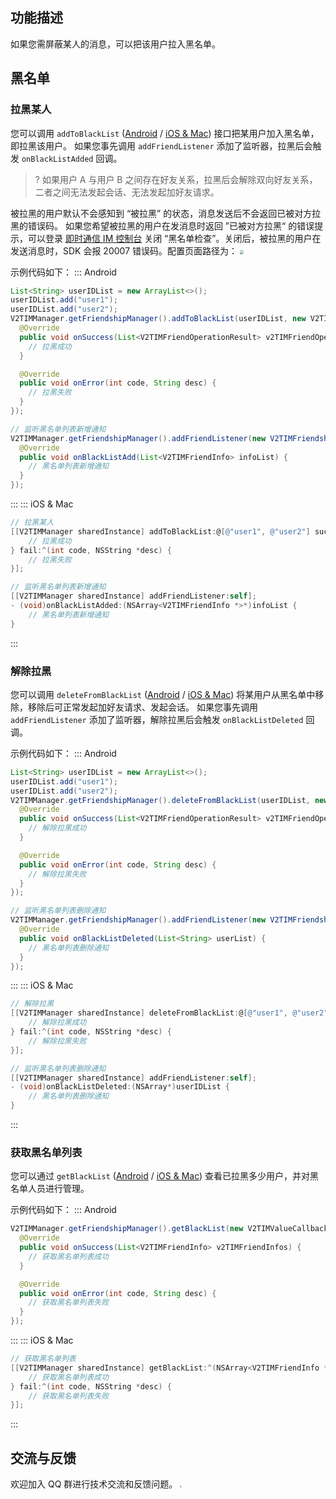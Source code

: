 ## 功能描述
如果您需屏蔽某人的消息，可以把该用户拉入黑名单。

## 黑名单
### 拉黑某人
您可以调用 `addToBlackList` ([Android](https://im.sdk.qcloud.com/doc/zh-cn/classcom_1_1tencent_1_1imsdk_1_1v2_1_1V2TIMFriendshipManager.html#a8804c7f47000bf1c26aa6ab744a53456) / [iOS & Mac](https://im.sdk.qcloud.com/doc/zh-cn/categoryV2TIMManager_07Friendship_08.html#a67d998da5085b5004bb6aa8d4322022c)) 接口把某用户加入黑名单，即拉黑该用户。
如果您事先调用 `addFriendListener` 添加了监听器，拉黑后会触发 `onBlackListAdded` 回调。

> ? 如果用户 A 与用户 B 之间存在好友关系，拉黑后会解除双向好友关系，二者之间无法发起会话、无法发起加好友请求。

被拉黑的用户默认不会感知到 “被拉黑” 的状态，消息发送后不会返回已被对方拉黑的错误码。
如果您希望被拉黑的用户在发消息时返回 ”已被对方拉黑“ 的错误提示，可以登录 [即时通信 IM 控制台](https://console.cloud.tencent.com/im) 关闭 “黑名单检查”。关闭后，被拉黑的用户在发送消息时，SDK 会报 20007 错误码。配置页面路径为：
<img src="https://qcloudimg.tencent-cloud.cn/raw/a99f47eaa0f51dbb239af2222e8a4e6f.jpg" style="zoom:40%;"/>

示例代码如下：
<dx-tabs>
::: Android
```java
List<String> userIDList = new ArrayList<>();
userIDList.add("user1");
userIDList.add("user2");
V2TIMManager.getFriendshipManager().addToBlackList(userIDList, new V2TIMValueCallback<List<V2TIMFriendOperationResult>>() {
  @Override
  public void onSuccess(List<V2TIMFriendOperationResult> v2TIMFriendOperationResults) {
    // 拉黑成功
  }

  @Override
  public void onError(int code, String desc) {
    // 拉黑失败
  }
});

// 监听黑名单列表新增通知
V2TIMManager.getFriendshipManager().addFriendListener(new V2TIMFriendshipListener() {
  @Override
  public void onBlackListAdd(List<V2TIMFriendInfo> infoList) {
    // 黑名单列表新增通知
  }
});
```
:::
::: iOS & Mac
```objectivec
// 拉黑某人
[[V2TIMManager sharedInstance] addToBlackList:@[@"user1", @"user2"] succ:^(NSArray<V2TIMFriendOperationResult *> *resultList) {
    // 拉黑成功
} fail:^(int code, NSString *desc) {
    // 拉黑失败
}];

// 监听黑名单列表新增通知
[[V2TIMManager sharedInstance] addFriendListener:self];
- (void)onBlackListAdded:(NSArray<V2TIMFriendInfo *>*)infoList {
    // 黑名单列表新增通知
}
```
:::
</dx-tabs>

### 解除拉黑
您可以调用 `deleteFromBlackList` ([Android](https://im.sdk.qcloud.com/doc/zh-cn/classcom_1_1tencent_1_1imsdk_1_1v2_1_1V2TIMFriendshipManager.html#a3dcd8f1c70dceafa94ab48796c2f26aa) / [iOS & Mac](https://im.sdk.qcloud.com/doc/zh-cn/categoryV2TIMManager_07Friendship_08.html#aa7e69a67185eaca658ba429cf6309a5f)) 将某用户从黑名单中移除，移除后可正常发起加好友请求、发起会话。
如果您事先调用 `addFriendListener` 添加了监听器，解除拉黑后会触发 `onBlackListDeleted` 回调。

示例代码如下：
<dx-tabs>
::: Android
```java
List<String> userIDList = new ArrayList<>();
userIDList.add("user1");
userIDList.add("user2");
V2TIMManager.getFriendshipManager().deleteFromBlackList(userIDList, new V2TIMValueCallback<List<V2TIMFriendOperationResult>>() {
  @Override
  public void onSuccess(List<V2TIMFriendOperationResult> v2TIMFriendOperationResults) {
    // 解除拉黑成功
  }

  @Override
  public void onError(int code, String desc) {
    // 解除拉黑失败
  }
});

// 监听黑名单列表删除通知
V2TIMManager.getFriendshipManager().addFriendListener(new V2TIMFriendshipListener() {
  @Override
  public void onBlackListDeleted(List<String> userList) {
    // 黑名单列表删除通知
  }
});
```
:::
::: iOS & Mac
```objectivec
// 解除拉黑
[[V2TIMManager sharedInstance] deleteFromBlackList:@[@"user1", @"user2"] succ:^(NSArray<V2TIMFriendOperationResult *> *resultList) {
    // 解除拉黑成功
} fail:^(int code, NSString *desc) {
    // 解除拉黑失败
}];

// 监听黑名单列表删除通知
[[V2TIMManager sharedInstance] addFriendListener:self];
- (void)onBlackListDeleted:(NSArray*)userIDList {
    // 黑名单列表删除通知
}

```
:::
</dx-tabs>

### 获取黑名单列表
您可以通过 `getBlackList` ([Android](https://im.sdk.qcloud.com/doc/zh-cn/classcom_1_1tencent_1_1imsdk_1_1v2_1_1V2TIMFriendshipManager.html#a6269df2d96c910648ab2f0c43e1931c6) / [iOS & Mac](https://im.sdk.qcloud.com/doc/zh-cn/categoryV2TIMManager_07Friendship_08.html#a0d854d64c8ae936014a8424d55508fa3)) 查看已拉黑多少用户，并对黑名单人员进行管理。

示例代码如下：
<dx-tabs>
::: Android
```java
V2TIMManager.getFriendshipManager().getBlackList(new V2TIMValueCallback<List<V2TIMFriendInfo>>() {
  @Override
  public void onSuccess(List<V2TIMFriendInfo> v2TIMFriendInfos) {
    // 获取黑名单列表成功
  }

  @Override
  public void onError(int code, String desc) {
    // 获取黑名单列表失败
  }
});
```
:::
::: iOS & Mac
```objectivec
// 获取黑名单列表
[[V2TIMManager sharedInstance] getBlackList:^(NSArray<V2TIMFriendInfo *> *infoList) {
    // 获取黑名单列表成功
} fail:^(int code, NSString *desc) {
    // 获取黑名单列表失败
}];
```
:::
</dx-tabs>

## 交流与反馈
欢迎加入 QQ 群进行技术交流和反馈问题。
<img src="https://sdk-im-1252463788.cos.ap-hongkong.myqcloud.com/tools/resource/officialwebsite/pictures/doc_sdk_qq_group.jpg" style="zoom:20%;"/>
